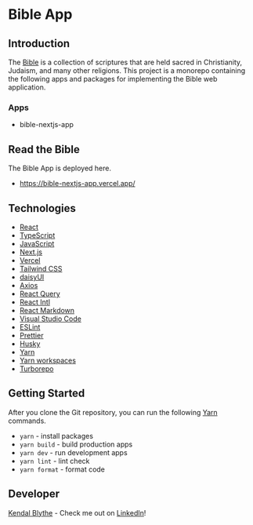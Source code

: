 # Bible App

## Introduction

The <a href="https://en.wikipedia.org/wiki/Bible">Bible</a> is a collection of scriptures that are
held sacred in Christianity, Judaism, and many other religions. This project is a monorepo
containing the following apps and packages for implementing the Bible web application.

### Apps

- bible-nextjs-app

## Read the Bible

The Bible App is deployed here.

- <a href="https://bible-nextjs-app.vercel.app/">https://bible-nextjs-app.vercel.app/</a>

## Technologies

- <a href="https://reactjs.org/">React</a>
- <a href="https://www.typescriptlang.org/">TypeScript</a>
- <a href="https://www.javascript.com/">JavaScript</a>
- <a href="https://nextjs.org/">Next.js</a>
- <a href="https://vercel.com/">Vercel</a>
- <a href="https://tailwindcss.com/">Tailwind CSS</a>
- <a href="https://daisyui.com/">daisyUI</a>
- <a href="https://axios-http.com/">Axios</a>
- <a href="https://react-query-v3.tanstack.com/">React Query</a>
- <a href="https://formatjs.io/docs/react-intl/">React Intl</a>
- <a href="https://remarkjs.github.io/react-markdown/">React Markdown</a>
- <a href="https://code.visualstudio.com/">Visual Studio Code</a>
- <a href="https://eslint.org/">ESLint</a>
- <a href="https://prettier.io/">Prettier</a>
- <a href="https://typicode.github.io/husky/">Husky</a>
- <a href="https://yarnpkg.com/">Yarn</a>
- <a href="https://yarnpkg.com/features/workspaces/">Yarn workspaces</a>
- <a href="https://turbo.build/repo">Turborepo</a>

## Getting Started

After you clone the Git repository, you can run the following
<a href="https://yarnpkg.com/">Yarn</a> commands.

- `yarn` - install packages
- `yarn build` - build production apps
- `yarn dev` - run development apps
- `yarn lint` - lint check
- `yarn format` - format code

## Developer

<a href="https://github.com/kendalblythe">Kendal Blythe</a> - Check me out on
<a href="https://www.linkedin.com/in/kendal-blythe/">LinkedIn</a>!
